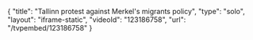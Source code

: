 {
    "title": "Tallinn protest against Merkel's migrants policy",
    "type": "solo",
    "layout": "iframe-static",
    "videoId": "123186758",
    "url": "\/tvpembed\/123186758"
}